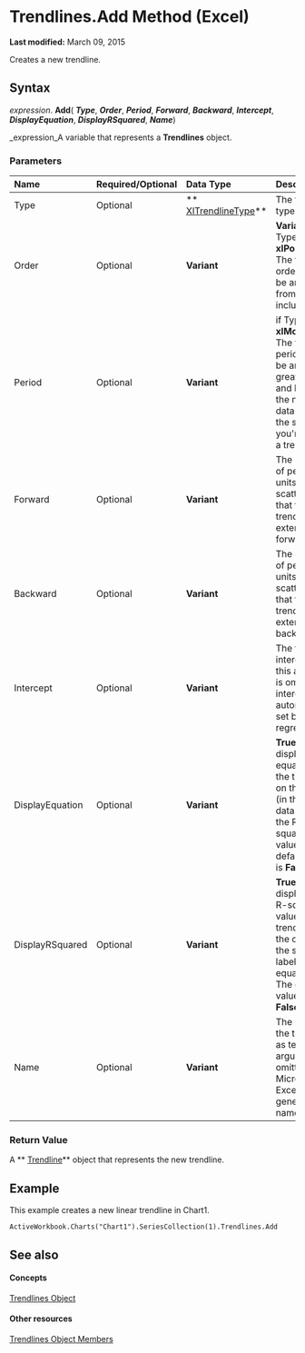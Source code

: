 
# Trendlines.Add Method (Excel)

 **Last modified:** March 09, 2015

Creates a new trendline.

## Syntax

 _expression_. **Add**( **_Type_**,  **_Order_**,  **_Period_**,  **_Forward_**,  **_Backward_**,  **_Intercept_**,  **_DisplayEquation_**,  **_DisplayRSquared_**,  **_Name_**)

 _expression_A variable that represents a  **Trendlines** object.


### Parameters



|**Name**|**Required/Optional**|**Data Type**|**Description**|
|:-----|:-----|:-----|:-----|
|Type|Optional| ** [XlTrendlineType](00a95fb4-00f7-7630-2298-ef3bd7331f89.md)**|The trendline type.|
|Order|Optional| **Variant**| **Variant**. if Type is **xlPolynomial**. The trendline order. Must be an integer from 2 to 6, inclusive.|
|Period|Optional| **Variant**|if Type is **xlMovingAvg**. The trendline period. Must be an integer greater than 1 and less than the number of data points in the series you're adding a trendline to.|
|Forward|Optional| **Variant**|The number of periods (or units on a scatter chart) that the trendline extends forward.|
|Backward|Optional| **Variant**|The number of periods (or units on a scatter chart) that the trendline extends backward.|
|Intercept|Optional| **Variant**|The trendline intercept. If this argument is omitted, the intercept is automatically set by the regression.|
|DisplayEquation|Optional| **Variant**| **True** to display the equation of the trendline on the chart (in the same data label as the R-squared value). The default value is **False**.|
|DisplayRSquared|Optional| **Variant**| **True** to display the R-squared value of the trendline on the chart (in the same data label as the equation). The default value is **False**.|
|Name|Optional| **Variant**|The name of the trendline as text. If this argument is omitted, Microsoft Excel generates a name.|

### Return Value

A  ** [Trendline](5c04b065-57f4-a059-7c22-50612bd727ea.md)** object that represents the new trendline.


## Example

This example creates a new linear trendline in Chart1.


```
ActiveWorkbook.Charts("Chart1").SeriesCollection(1).Trendlines.Add
```


## See also


#### Concepts


 [Trendlines Object](752cde45-c628-7550-6c88-07405821e348.md)
#### Other resources


 [Trendlines Object Members](3d9e89b0-a943-7ff7-2e5f-cdcf7abcc0b5.md)
